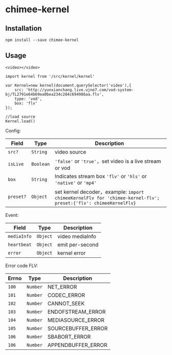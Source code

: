 # chimee-kernel

## Installation
```
npm install --save chimee-kernel
```
## Usage
```
<video></video>

import kernel from '/src/kernel/kernel'

var Kernel=new kernel(document.querySelector('video'),{
    src: 'http://yunxianchang.live.ujne7.com/vod-system-bj/TL2791e64b69ea0bea234c284c694986aa.flv',
    type: 'vod',
    box: 'flv'
});

//load source
Kernel.load()

```

Config:

Field | Type | Description
---|---|---
`src?` | `String` | video source
`isLive` | `Boolean` | `'false'` or `'true'`，set video is a live stream or vod
`box` | `String` | Indicates stream box `'flv'` or `'hls'` or `'native'` or `'mp4'`
`preset?`| `Object`| set kernel decoder，example: `import chimeeKernelFlv for 'chimee-kernel-flv'; preset:{'flv': chimeeKernelFlv}`

Event:

Field | Type | Description
---|---|---
`mediaInfo` | `Object` | video  mediaInfo
`heartbeat` | `Object` | emit per-second
`error` | `Object` | kernel error

Error code FLV:

Errno | Type | Description
---|---|---
`100` | `Number` | NET_ERROR
`101` | `Number` | CODEC_ERROR
`102` | `Number` | CANNOT_SEEK
`103` | `Number` | ENDOFSTREAM_ERROR
`104` | `Number` | MEDIASOURCE_ERROR
`105` | `Number` | SOURCEBUFFER_ERROR
`106` | `Number` | SBABORT_ERROR
`106` | `Number` | APPENDBUFFER_ERROR
